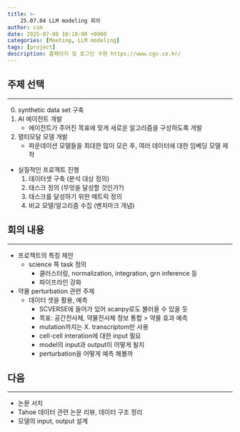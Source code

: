 ```yaml
---
title: >-
    25.07.04 LLM modeling 회의
author: csm
date: 2025-07-08 10:10:00 +0900
categories: [Meeting, LLM modeling]
tags: [project]
description: 홈페이지 및 로그인 구현 https://www.cgv.co.kr/
---
```


## 주제 선택
---
0. synthetic data set 구축
1. AI 에이전트 개발
    - 에이전트가 주어진 목표에 맞게 새로운 알고리즘을 구성하도록 개발
2. 멀티모달 모델 개발
    - 파운데이션 모델들을 최대한 많이 모은 후, 여러 데이터에 대한 임베딩 모델 제작

- 실질적인 프로젝트 진행
    1. 데이터셋 구축 (분석 대상 정의)
    2. 태스크 정의 (무엇을 달성할 것인가?)
    3. 태스크를 달성하기 위한 메트릭 정의
    4. 비교 모델/알고리즘 수집 (벤치마크 개념)

## 회의 내용
---
- 프로젝트의 특징 제안
    - science 쪽 task 정의
        - 클러스터링, normalization, integration, grn inference 등
        - 파이프라인 강화
- 약물 perturbation 관련 주제
    - 데이터 셋을 활용, 예측
        - SCVERSE에 들어가 있어 scanpy로도 불러올 수 있을 듯
        - 목표: 공간전사체, 약물전사체 정보 통합 > 약물 효과 예측
        - mutation까지는 X. transcriptom만 사용
        - cell-cell interation에 대한 input 필요
        - model의 input과 output이 어떻게 될지
        - perturbation을 어떻게 예측 해볼까

## 다음
---
- 논문 서치
- Tahoe 데이터 관련 논문 리뷰, 데이터 구조 정리
- 모델의 input, output 설계